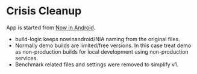 # Crisis Cleanup

App is started from [Now in Android](https://github.com/android/nowinandroid).
- build-logic keeps nowinandroid/NIA naming from the original files.
- Normally demo builds are limited/free versions. In this case treat demo as non-production builds for local development using non-production services.
- Benchmark related files and settings were removed to simplify v1.